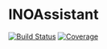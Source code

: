 # INOAssistant

[![Build Status](https://github.com/josePereiro/INOAssistant.jl/workflows/CI/badge.svg)](https://github.com/josePereiro/INOAssistant.jl/actions)
[![Coverage](https://codecov.io/gh/josePereiro/INOAssistant.jl/branch/main/graph/badge.svg)](https://codecov.io/gh/josePereiro/INOAssistant.jl)
